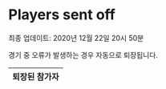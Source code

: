 # Players sent off
최종 업데이트: 2020년 12월 22일 20시 50분


경기 중 오류가 발생하는 경우 자동으로 퇴장됩니다.


| 퇴장된 참가자 |
|:---:|